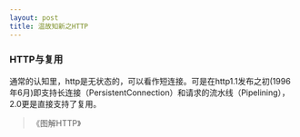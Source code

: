 ```yaml
---
layout: post
title: 温故知新之HTTP
---
```



### HTTP与复用

通常的认知里，http是无状态的，可以看作短连接。可是在http1.1发布之初(1996年6月)即支持长连接（PersistentConnection）和请求的流水线（Pipelining），
2.0更是直接支持了复用。

> 《图解HTTP》



